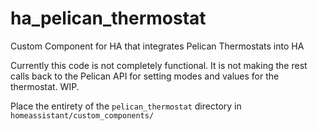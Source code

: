 # ha_pelican_thermostat
Custom Component for HA that integrates Pelican Thermostats into HA

Currently this code is not completely functional. It is not making the rest calls back to the Pelican API for setting modes and values for the thermostat. WIP.

Place the entirety of the `pelican_thermostat` directory in `homeassistant/custom_components/`
